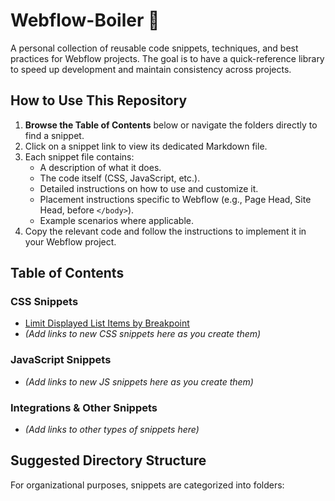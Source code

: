 # Webflow-Boiler 🚀

A personal collection of reusable code snippets, techniques, and best practices for Webflow projects. The goal is to have a quick-reference library to speed up development and maintain consistency across projects.

## How to Use This Repository

1.  **Browse the Table of Contents** below or navigate the folders directly to find a snippet.
2.  Click on a snippet link to view its dedicated Markdown file.
3.  Each snippet file contains:
    *   A description of what it does.
    *   The code itself (CSS, JavaScript, etc.).
    *   Detailed instructions on how to use and customize it.
    *   Placement instructions specific to Webflow (e.g., Page Head, Site Head, before `</body>`).
    *   Example scenarios where applicable.
4.  Copy the relevant code and follow the instructions to implement it in your Webflow project.

## Table of Contents

### CSS Snippets
*   [Limit Displayed List Items by Breakpoint](./css-snippets/limit-items-by-breakpoint.md)
*   *(Add links to new CSS snippets here as you create them)*

### JavaScript Snippets
*   *(Add links to new JS snippets here as you create them)*

### Integrations & Other Snippets
*   *(Add links to other types of snippets here)*

## Suggested Directory Structure

For organizational purposes, snippets are categorized into folders:
